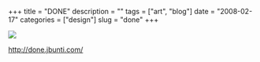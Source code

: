 +++
title = "DONE"
description = ""
tags = ["art", "blog"]
date = "2008-02-17"
categories = ["design"]
slug = "done"
+++


 

  <div id="screens-thumbs" class="clearfix">
    <div class="txt-center" id="design-submission"><a href="http://done.jbunti.com/"><img id='bluga-thumbnail-925' class='bluga-thumbnail large' src='/media/bluga/
wt47f279dc95bd4_0.jpg'/></a></div>  
  </div>   
<p><a href="http://done.jbunti.com/">http://done.jbunti.com/</a></p>




